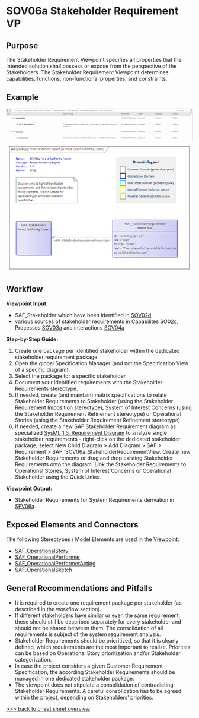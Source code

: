 # SOV06a Stakeholder Requirement VP

## Purpose
The Stakeholder Requirement Viewpoint specifies all properties that the intended solution shall possess or expose from the perspective of the Stakeholders. The Stakeholder Requirement Viewpoint determines capabilities, functions, non-functional properties, and constraints.

## Example
![SOV06a](../pics/SOV06a-example1.png)
![SOV06a](../pics/SOV06a-example2.png)

## Workflow
**Viewpoint Input:**
* SAF_Stakeholder which have been identified in [SOV02d](Stakeholder-Identification-Viewpoint.md).
* various sources of stakeholder requirements in Capabilites [SO02c](Operational-Capability-Viewpoint.md), Processes [SOV03a](Operational-Process-Viewpoint.md) and interactions [SOV04a](Operational-Interaction-Viewpoint.md)

**Step-by-Step Guide:**
1.  Create one package per identified stakeholder within the dedicated stakeholder requirement package.
2.	Open the global Specification Manager (and not the Specification View of a specific diagram).
3.	Select the package for a specific stakeholder.
4.	Document your identified requirements with the Stakeholder Requirements stereotype.
6.	If needed, create (and maintain) matrix specifications to relate Stakeholder Requirements to Stakeholder (using the Stakeholder Requirement Imposition stereotype), System of Interest Concerns (using the Stakeholder Requirement Refinement stereotype) or Operational Stories (using the Stakeholder Requirement Refinement stereotype).
7.	If needed, create a new SAF Stakeholder Requirement diagram as specialized [SysML 1.5. Requirement Diagram](https://sparxsystems.com/enterprise_architect_user_guide/16.1/modeling_languages/create_a_requirements_model.html) to analyze single stakeholder requirements - right-click on the dedicated stakeholder package, select New Child Diagram > Add Diagram > SAF > Requirement > SAF::SOV06a_StakeholderRequirementView. Create new Stakeholder Requirements or drag and drop existing Stakeholder Requirements onto the diagram. Link the Stakeholder Requirements to Operational Stories, System of Interest Concerns or Operational Stakeholder using the Quick Linker.

**Viewpoint Output:**
* Stakeholder Requirements for System Requirements derivation in [SFV06a](System-Requirement-Viewpoint.md).

## Exposed Elements and Connectors
The following Stereotypes / Model Elements are used in the Viewpoint:
* [SAF_OperationalStory](https://github.com/GfSE/SAF-Specification/blob/TdSE2023/stereotypes.md#SAF_OperationalStory)
* [SAF_OperationalPerformer](https://github.com/GfSE/SAF-Specification/blob/TdSE2023/stereotypes.md#SAF_OperationalPerformer)
* [SAF_OperationalPerformerActing](https://github.com/GfSE/SAF-Specification/blob/TdSE2023/stereotypes.md#SAF_OperationalPerformerActing)
* [SAF_OperationalSketch](https://github.com/GfSE/SAF-Specification/blob/TdSE2023/stereotypes.md#SAF_OperationalSketch)

## General Recommendations and Pitfalls
* It is required to create one requirement package per stakeholder (as described in the workflow section).
* If different stakeholders have similar or even the same requirement, these should still be described separately for every stakeholder and should not be shared between them. The consolidation of all requirements is subject of the system requirement analysis.
* Stakeholder Requirements should be prioritized, so that it is clearly defined, which requirements are the most important to realize. Priorities can be based on Operational Story prioritization and/or Stakeholder categorization.
* In case the project considers a given Customer Requirement Specification, the according Stakeholder Requirements should be managed in one dedicated stakeholder package.
* The viewpoint does not stipulate a consolidation of contradicting Stakeholder Requirements. A careful consolidation has to be agreed within the project, depending on Stakeholders’ priorities.

[>>> back to cheat sheet overview](../CheatSheet.md)
